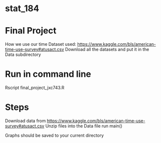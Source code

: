 # stat_184
# Final Project
How we use our time
Dataset used: https://www.kaggle.com/bls/american-time-use-survey#atusact.csv
Download all the datasets and put it in the Data subdirectory



# Run in command line
Rscript final_project_jxc743.R


# Steps

Download data from https://www.kaggle.com/bls/american-time-use-survey#atusact.csv
Unzip files into the Data file
run main()

Graphs should be saved to your current directory
